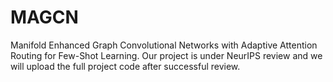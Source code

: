 # MAGCN
Manifold Enhanced Graph Convolutional Networks with Adaptive Attention Routing for Few-Shot Learning.
Our project is under NeurIPS review and we will upload the full project code after successful review.
